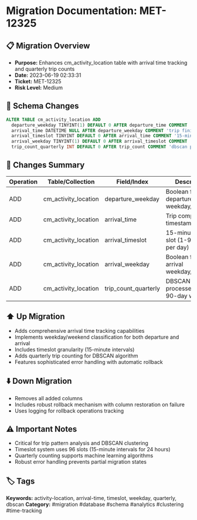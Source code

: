 # Migration Documentation: MET-12325

## 📋 Migration Overview
- **Purpose:** Enhances cm_activity_location table with arrival time tracking and quarterly trip counts
- **Date:** 2023-06-19 02:33:31
- **Ticket:** MET-12325
- **Risk Level:** Medium

## 🔧 Schema Changes
```sql
ALTER TABLE cm_activity_location ADD
  departure_weekday TINYINT(1) DEFAULT 0 AFTER departure_time COMMENT 'weekday=1, weekend=0',
  arrival_time DATETIME NULL AFTER departure_weekday COMMENT 'trip finish time in UTC',
  arrival_timeslot TINYINT DEFAULT 0 AFTER arrival_time COMMENT '15-minute timeslots (1-96)',
  arrival_weekday TINYINT(1) DEFAULT 0 AFTER arrival_timeslot COMMENT 'arrival weekday=1, weekend=0',
  trip_count_quarterly INT DEFAULT 0 AFTER trip_count COMMENT 'dbscan processed trips in 90 days';
```

## 📝 Changes Summary
| Operation | Table/Collection | Field/Index | Description |
|-----------|-----------------|-------------|-------------|
| ADD | cm_activity_location | departure_weekday | Boolean flag for departure weekday/weekend |
| ADD | cm_activity_location | arrival_time | Trip completion timestamp in UTC |
| ADD | cm_activity_location | arrival_timeslot | 15-minute time slot (1-96 slots per day) |
| ADD | cm_activity_location | arrival_weekday | Boolean flag for arrival weekday/weekend |
| ADD | cm_activity_location | trip_count_quarterly | DBSCAN processed trips in 90-day window |

## ⬆️ Up Migration
- Adds comprehensive arrival time tracking capabilities
- Implements weekday/weekend classification for both departure and arrival
- Includes timeslot granularity (15-minute intervals)
- Adds quarterly trip counting for DBSCAN algorithm
- Features sophisticated error handling with automatic rollback

## ⬇️ Down Migration
- Removes all added columns
- Includes robust rollback mechanism with column restoration on failure
- Uses logging for rollback operations tracking

## ⚠️ Important Notes
- Critical for trip pattern analysis and DBSCAN clustering
- Timeslot system uses 96 slots (15-minute intervals for 24 hours)
- Quarterly counting supports machine learning algorithms
- Robust error handling prevents partial migration states

## 🏷️ Tags
**Keywords:** activity-location, arrival-time, timeslot, weekday, quarterly, dbscan
**Category:** #migration #database #schema #analytics #clustering #time-tracking